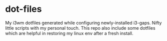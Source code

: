 # dot-files
My i3wm dotfiles generated while configuring newly-installed i3-gaps. Nifty little scripts with my personal touch. This repo also include some dotfiles which are helpful in restoring my linux env after a fresh install.
